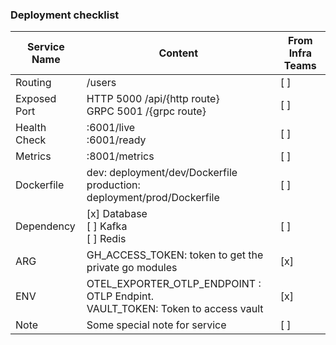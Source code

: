 
### Deployment checklist

|Service Name| Content  | From Infra Teams  |
|--|--|--|
|  Routing| /users   | [ ] |
|Exposed Port| HTTP 5000 /api/{http route} <br> GRPC 5001 /{grpc route} | [ ] |
|Health Check| :6001/live <br> :6001/ready | [ ] |
|Metrics| :8001/metrics | [ ] |
|Dockerfile| dev: deployment/dev/Dockerfile <br> production: deployment/prod/Dockerfile | [ ] |
|Dependency| [x] Database <br> [ ] Kafka <br> [ ] Redis | [ ] |
|ARG|GH_ACCESS_TOKEN: token to get the private go modules| [x] |
|ENV| OTEL_EXPORTER_OTLP_ENDPOINT : OTLP Endpint.  <br> VAULT_TOKEN: Token to access vault | [x] |
|Note | Some special note for service | [ ] |
